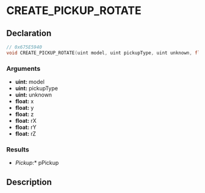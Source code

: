 # CREATE_PICKUP_ROTATE

## Declaration
```cpp
// 0x675E5940
void CREATE_PICKUP_ROTATE(uint model, uint pickupType, uint unknown, float x, float y, float z, float rX, float rY, float rZ, Pickup* pPickup);
```

### Arguments
- **uint:** model
- **uint:** pickupType
- **uint:** unknown
- **float:** x
- **float:** y
- **float:** z
- **float:** rX
- **float:** rY
- **float:** rZ

### Results
- **Pickup*:** pPickup

## Description
